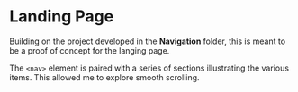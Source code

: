 # Landing Page

Building on the project developed in the **Navigation** folder, this is meant to be a proof of concept for the langing page.

The `<nav>` element is paired with a series of sections illustrating the various items. This allowed me to explore smooth scrolling.
